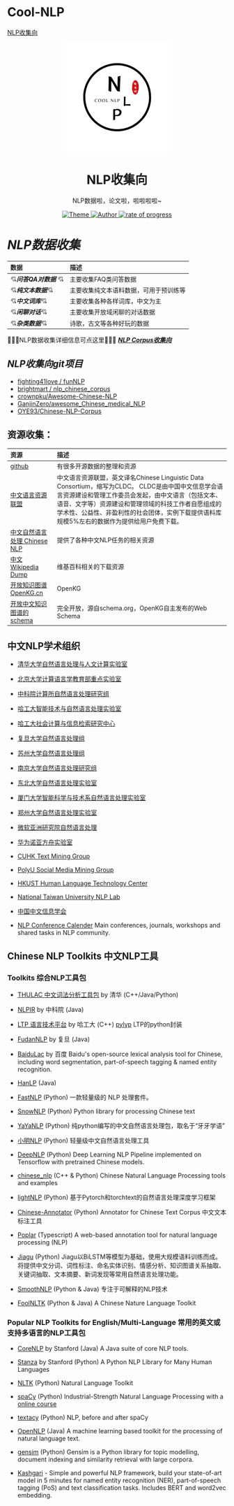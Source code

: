 # Cool-NLP
[NLP收集向](https://github.com/random-life/Cool-NLP)
<p align="center"><img src="https://github.com/random-life/Cool-NLP/blob/main/image/N.png"
        alt="Logo" width="250" height="250" style="max-width: 100%;"></p>
<h1 align="center">NLP收集向</h1>
<p align="center">NLP数据啦，论文啦，啦啦啦啦~</p>
<p align="center">
    <a href="https://github.com/random-life">
        <img src="https://img.shields.io/badge/theme-NLP-brightgreen" alt="Theme" />
    </a>
    <a href="https://github.com/random-life">
        <img src="https://img.shields.io/badge/author-random--life-red" alt="Author">
    </a>
    <a href="https://github.com/random-life">
        <img src="https://img.shields.io/badge/progress-start-orange" alt="rate of progress">
    </a>
</p>



# ***NLP数据收集***


|**数据**|**描述**|
|:---  | :---|
|:cupid:***问答QA对数据*** :cupid:|主要收集FAQ类问答数据|
|:cupid:***纯文本数据***:cupid:|主要收集纯文本语料数据，可用于预训练等|
|:cupid:***中文词库***:cupid:|主要收集各种各样词库，中文为主|
|:cupid:***闲聊对话***:cupid:|主要收集开放域闲聊的对话数据|
|:cupid:***杂类数据***:cupid:|诗歌，古文等各种好玩的数据|

:heartbeat::heartbeat::heartbeat:NLP数据收集详细信息可点这里:heartbeat::heartbeat::heartbeat:
[***NLP Corpus收集向***](https://github.com/random-life/Cool-NLP/tree/main/NLP-Corpus)

## ***NLP收集向git项目***
- [fighting41love / funNLP](https://github.com/fighting41love/funNLP)
- [brightmart / nlp_chinese_corpus](https://github.com/brightmart/nlp_chinese_corpus)
- [crownpku/Awesome-Chinese-NLP](https://github.com/crownpku/Awesome-Chinese-NLP)
- [GanjinZero/awesome_Chinese_medical_NLP](https://github.com/crownpku/Awesome-Chinese-NLP)
- [OYE93/Chinese-NLP-Corpus](https://github.com/OYE93/Chinese-NLP-Corpus)

## **资源收集：**

|**资源**|**描述**|
|:---  | :---|
|[github](https://github.com/)|有很多开源数据的整理和资源|
|[中文语言资源联盟](http://www.chineseldc.org/)|中文语言资源联盟，英文译名Chinese Linguistic Data Consortium，缩写为CLDC。 CLDC是由中国中文信息学会语言资源建设和管理工作委员会发起，由中文语言（包括文本、语音、文字等）资源建设和管理领域的科技工作者自愿组成的学术性、公益性、非盈利性的社会团体，实例下载提供语料库规模5%左右的数据作为提供给用户免费下载。|
|[中文自然语言处理 Chinese NLP](https://chinesenlp.xyz/#/)|提供了各种中文NLP任务的相关资源|
|[中文 Wikipedia Dump](https://dumps.wikimedia.org/zhwiki/)|维基百科相关的下载资源|
|[开放知识图谱OpenKG.cn](http://openkg.cn/)|OpenKG|
|[开放中文知识图谱的schema](https://github.com/cnschema/cnschema)|完全开放，源自schema.org，OpenKG自主发布的Web Schema|

## 中文NLP学术组织
- [清华大学自然语言处理与人文计算实验室](http://nlp.csai.tsinghua.edu.cn/site2/index.php/zh)

- [北京大学计算语言学教育部重点实验室](http://klcl.pku.edu.cn/)

- [中科院计算所自然语言处理研究组](http://www.nlpir.org/)

- [哈工大智能技术与自然语言处理实验室](http://insun.hit.edu.cn/)

- [哈工大社会计算与信息检索研究中心](http://ir.hit.edu.cn/)

- [复旦大学自然语言处理组](http://nlp.fudan.edu.cn/)

- [苏州大学自然语言处理组](http://nlp.suda.edu.cn/index.html)

- [南京大学自然语言处理研究组](http://nlp.nju.edu.cn)

- [东北大学自然语言处理实验室](http://www.nlplab.com/)

- [厦门大学智能科学与技术系自然语言处理实验室](http://nlp.xmu.edu.cn/)

- [郑州大学自然语言处理实验室](http://nlp.zzu.edu.cn/)

- [微软亚洲研究院自然语言处理](https://www.msra.cn/zh-cn/research/nlp)

- [华为诺亚方舟实验室](http://www.noahlab.com.hk/)

- [CUHK Text Mining Group](http://www1.se.cuhk.edu.hk/~textmine/)

- [PolyU Social Media Mining Group](http://www4.comp.polyu.edu.hk/~cswjli/Group.html)

- [HKUST Human Language Technology Center](http://www.cse.ust.hk/~hltc/)

- [National Taiwan University NLP Lab](http://nlg.csie.ntu.edu.tw/)

- [中国中文信息学会](http://www.cipsc.org.cn/)

- [NLP Conference Calender](http://cs.rochester.edu/~omidb/nlpcalendar/) Main conferences, journals, workshops and shared tasks in NLP community.



## Chinese NLP Toolkits 中文NLP工具

### Toolkits 综合NLP工具包

- [THULAC 中文词法分析工具包](http://thulac.thunlp.org/) by 清华 (C++/Java/Python)

- [NLPIR](https://github.com/NLPIR-team/NLPIR) by 中科院 (Java)

- [LTP 语言技术平台](https://github.com/HIT-SCIR/ltp) by 哈工大 (C++)  [pylyp](https://github.com/HIT-SCIR/pyltp) LTP的python封装

- [FudanNLP](https://github.com/FudanNLP/fnlp) by 复旦 (Java)

- [BaiduLac](https://github.com/baidu/lac) by 百度 Baidu's open-source lexical analysis tool for Chinese, including word segmentation, part-of-speech tagging & named entity recognition. 

- [HanLP](https://github.com/hankcs/HanLP) (Java)

- [FastNLP](https://github.com/fastnlp/fastNLP) (Python) 一款轻量级的 NLP 处理套件。

- [SnowNLP](https://github.com/isnowfy/snownlp) (Python) Python library for processing Chinese text

- [YaYaNLP](https://github.com/Tony-Wang/YaYaNLP) (Python) 纯python编写的中文自然语言处理包，取名于“牙牙学语”

- [小明NLP](https://github.com/SeanLee97/xmnlp) (Python) 轻量级中文自然语言处理工具

- [DeepNLP](https://github.com/rockingdingo/deepnlp) (Python) Deep Learning NLP Pipeline implemented on Tensorflow with pretrained Chinese models.

- [chinese_nlp](https://github.com/taozhijiang/chinese_nlp) (C++ & Python) Chinese Natural Language Processing tools and examples

- [lightNLP](https://github.com/smilelight/lightNLP) (Python) 基于Pytorch和torchtext的自然语言处理深度学习框架

- [Chinese-Annotator](https://github.com/crownpku/Chinese-Annotator) (Python) Annotator for Chinese Text Corpus 中文文本标注工具

- [Poplar](https://github.com/synyi/poplar) (Typescript) A web-based annotation tool for natural language processing (NLP)

- [Jiagu](https://github.com/ownthink/Jiagu) (Python) Jiagu以BiLSTM等模型为基础，使用大规模语料训练而成。将提供中文分词、词性标注、命名实体识别、情感分析、知识图谱关系抽取、关键词抽取、文本摘要、新词发现等常用自然语言处理功能。

- [SmoothNLP](https://github.com/smoothnlp/SmoothNLP) (Python & Java) 专注于可解释的NLP技术

- [FoolNLTK](https://github.com/rockyzhengwu/FoolNLTK) (Python & Java) A Chinese Nature Language Toolkit

### Popular NLP Toolkits for English/Multi-Language 常用的英文或支持多语言的NLP工具包

- [CoreNLP](https://github.com/stanfordnlp/CoreNLP) by Stanford (Java) A Java suite of core NLP tools.

- [Stanza](https://github.com/stanfordnlp/stanza) by Stanford (Python) A Python NLP Library for Many Human Languages

- [NLTK](http://www.nltk.org/) (Python) Natural Language Toolkit

- [spaCy](https://spacy.io/) (Python) Industrial-Strength Natural Language Processing with a [online course](https://course.spacy.io/)

- [textacy](https://github.com/chartbeat-labs/textacy) (Python) NLP, before and after spaCy

- [OpenNLP](https://opennlp.apache.org/) (Java) A machine learning based toolkit for the processing of natural language text.

- [gensim](https://github.com/RaRe-Technologies/gensim) (Python) Gensim is a Python library for topic modelling, document indexing and similarity retrieval with large corpora. 

- [Kashgari](https://github.com/BrikerMan/Kashgari) - Simple and powerful NLP framework, build your state-of-art model in 5 minutes for named entity recognition (NER), part-of-speech tagging (PoS) and text classification tasks. Includes BERT and word2vec embedding.

